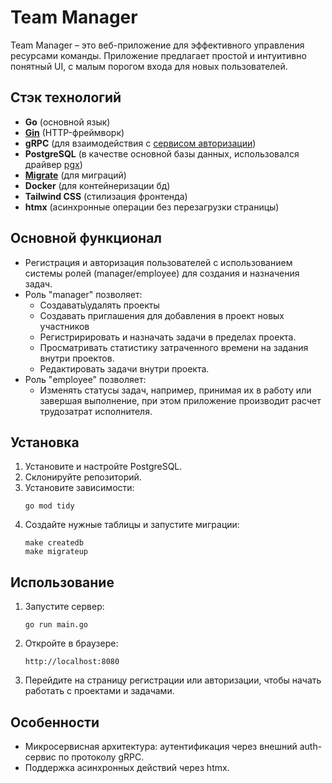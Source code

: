 # Team Manager

Team Manager – это веб-приложение для эффективного управления ресурсами команды. Приложение
предлагает простой и интуитивно понятный UI, с малым порогом входа для новых пользователей.

## Стэк технологий

- **Go** (основной язык)
- [**Gin**](https://github.com/gin-gonic/gin) (HTTP-фреймворк)
- **gRPC** (для взаимодействия с [сервисом авторизации](https://github.com/hard-gainer/auth-service))
- **PostgreSQL** (в качестве основной базы данных, использовался драйвер [pgx](https://github.com/jackc/pgx))
- [**Migrate**](https://github.com/golang-migrate/migrate) (для миграций)
- **Docker** (для контейнеризации бд)
- **Tailwind CSS** (стилизация фронтенда)
- **htmx** (асинхронные операции без перезагрузки страницы)

## Основной функционал

- Регистрация и авторизация пользователей с использованием системы ролей (manager/employee) для создания и назначения задач. 
- Роль "manager" позволяет:
    - Создавать\удалять проекты
    - Создавать приглашения для добавления в проект новых участников
    - Регистририровать и назначать задачи в пределах проекта.
    - Просматривать статистику затраченного времени на задания внутри проектов.
    - Редактировать задачи внутри проекта.
- Роль "employee" позволяет:
    - Изменять статусы задач, например, принимая их в работу или завершая выполнение, при этом
      приложение производит расчет трудозатрат исполнителя.  

## Установка

1. Установите и настройте PostgreSQL.
2. Склонируйте репозиторий.
3. Установите зависимости:
   ```
   go mod tidy
   ```
4. Создайте нужные таблицы и запустите миграции:
   ```
   make createdb
   make migrateup 
   ```

## Использование

1. Запустите сервер:
   ```
   go run main.go
   ```
2. Откройте в браузере:
   ```
   http://localhost:8080
   ```
3. Перейдите на страницу регистрации или авторизации, чтобы начать работать с проектами и задачами.

## Особенности

- Микросервисная архитектура: аутентификация через внешний auth-сервис по протоколу gRPC.
- Поддержка асинхронных действий через htmx.
